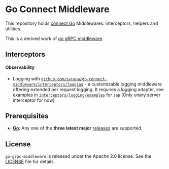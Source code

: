 # Go Connect Middleware

This repository holds [connect Go](https://github.com/bufbuild/connect-go) Middlewares: interceptors, helpers and utilities.

This is a derived work of [go gRPC middleware](https://github.com/grpc-ecosystem/go-grpc-middleware).

## Interceptors

#### Observability

- Logging with [`github.com/svrana/go-connect-middleware/interceptors/logging`](interceptors/logging) - a customizable logging middleware offering extended per request logging. It requires a logging adapter, see examples in [`interceptors/logging/examples`](interceptors/logging/examples) for `zap`
  (Only unary server interceptor for now)

## Prerequisites

- **[Go](https://golang.org)**: Any one of the **three latest major** [releases](https://golang.org/doc/devel/release.html) are supported.

## License

`go-grpc-middleware` is released under the Apache 2.0 license. See the [LICENSE](LICENSE) file for details.

